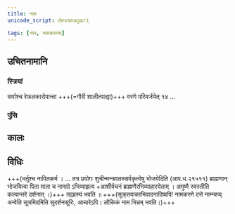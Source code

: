 ```yaml
---
title: नाम
unicode_script: devanagari

tags: [नाम, नामकरणम्]
---
```


## उचितनामानि
### स्त्रियां
<div class="js_include" url="/vedAH_yajuH/taittirIyam/sUtram/ApastambaH/gRhyam/sUtra-pAThaH/vishvAsa-prastutiH/03_vaivAhikaviShayAH/03_13_naxatranAmA_nadInAmA.md"  newLevelForH1="2" includeTitle="false"> </div>  

सर्वाश्च रेफलकारोपान्ता +++(=गौरी शालीत्याद्या)+++ वरणे परिवर्जयेत् १४ …  

<div class="js_include" url="/vedAH_yajuH/taittirIyam/sUtram/ApastambaH/gRhyam/sUtra-pAThaH/vishvAsa-prastutiH/14_nAmakaraNam/15_11_ayujAxara~N_kumAryAH.md"  newLevelForH1="2" includeTitle="false"> </div>  

### पुंसि
<div class="js_include" url="/vedAH_yajuH/taittirIyam/sUtram/ApastambaH/gRhyam/sUtra-pAThaH/vishvAsa-prastutiH/14_nAmakaraNam/15_09_dvyaxara~n_chaturaxaram.md"  newLevelForH1="2" includeTitle="false"> </div>  

<div class="js_include" url="/vedAH_yajuH/taittirIyam/sUtram/ApastambaH/gRhyam/sUtra-pAThaH/vishvAsa-prastutiH/14_nAmakaraNam/15_10_api_vA.md"  newLevelForH1="2" includeTitle="false"> </div>  

## कालः
<div class="js_include" url="/vedAH_yajuH/taittirIyam/sUtram/ApastambaH/gRhyam/sUtra-pAThaH/vishvAsa-prastutiH/14_nAmakaraNam/15_08_dashamyAmutthitAyAM_snAtAyAm.md"  newLevelForH1="2" includeTitle="false"> </div>  

## विधिः
+++(भर्तुश्च नापितकर्म ।  … तत्र प्रयोगः शुचीन्मन्त्रवतस्सर्वकृत्येषु भोजयेदिति (आप.ध.२१५११)  ब्राह्मणान् भोजयित्वा पिता माता च नामाग्रे ऽभिव्याहृत्य +आशीर्वचनं ब्राह्मणैरभिव्याहारयेताम् । अमुष्मै स्वस्तीति कल्पान्तरे दर्शनात् ।)+++
तद्रहस्यं भवति ॥ +++(सूक्र्तवाकाभिवादनादिष्वपि! नामकरणे दत्ते नाम्न्यप्य् अन्वेति सूत्रमिदमिति सुदर्शनसूरिः, आचारेऽपि। लौकिकं नाम भिन्नम् भवति।)+++
